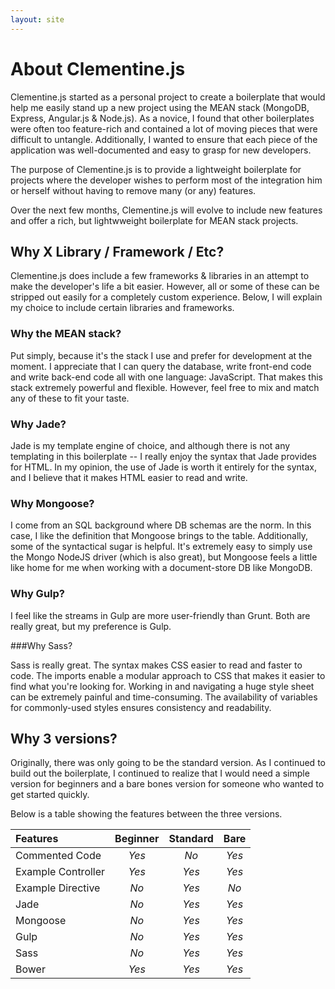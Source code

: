 ```yaml
---
layout: site
---
```


# About Clementine.js

Clementine.js started as a personal project to create a boilerplate that would help me easily stand up a new project using the MEAN stack (MongoDB, Express, Angular.js & Node.js). As a novice, I found that other boilerplates were often too feature-rich and contained a lot of moving pieces that were difficult to untangle. Additionally, I wanted to ensure that each piece of the application was well-documented and easy to grasp for new developers.

The purpose of Clementine.js is to provide a lightweight boilerplate for projects where the developer wishes to perform most of the integration him or herself without having to remove many (or any) features. 

Over the next few months, Clementine.js will evolve to include new features and offer a rich, but lightwweight boilerplate for MEAN stack projects.

## Why X Library / Framework / Etc?

Clementine.js does include a few frameworks & libraries in an attempt to make the developer's life a bit easier. However, all or some of these can be stripped out easily for a completely custom experience. Below, I will explain my choice to include certain libraries and frameworks.

### Why the MEAN stack?

Put simply, because it's the stack I use and prefer for development at the moment. I appreciate that I can query the database, write front-end code and write back-end code all with one language: JavaScript. That makes this stack extremely powerful and flexible. However, feel free to mix and match any of these to fit your taste.

### Why Jade?

Jade is my template engine of choice, and although there is not any templating in this boilerplate -- I really enjoy the syntax that Jade provides for HTML. In my opinion, the use of Jade is worth it entirely for the syntax, and I believe that it makes HTML easier to read and write.

### Why Mongoose?

I come from an SQL background where DB schemas are the norm. In this case, I like the definition that Mongoose brings to the table. Additionally, some of the syntactical sugar is helpful. It's extremely easy to simply use the Mongo NodeJS driver (which is also great), but Mongoose feels a little like home for me when working with a document-store DB like MongoDB.

### Why Gulp?

I feel like the streams in Gulp are more user-friendly than Grunt. Both are really great, but my preference is Gulp.

###Why Sass?

Sass is really great. The syntax makes CSS easier to read and faster to code. The imports enable a modular approach to CSS that makes it easier to find what you're looking for. Working in and navigating a huge style sheet can be extremely painful and time-consuming. The availability of variables for commonly-used styles ensures consistency and readability.

## Why 3 versions?

Originally, there was only going to be the standard version. As I continued to build out the boilerplate, I continued to realize that I would need a simple version for beginners and a bare bones version for someone who wanted to get started quickly. 

Below is a table showing the features between the three versions.

| Features 				| Beginner 	| Standard 	| Bare 		|
|:---------				|:--------:	|:--------:	|:---------:|
| Commented Code		| _Yes_ 	| _No_ 		| _Yes_		|
| Example Controller 	| _Yes_ 	| _Yes_		| _Yes_		|
| Example Directive 	| _No_ 		| _Yes_		| _No_		|
| Jade					| _No_ 		| _Yes_ 	| _Yes_	 	|
| Mongoose				| _No_		| _Yes_		| _Yes_		|
| Gulp				 	| _No_		| _Yes_		| _Yes_		|
| Sass					| _No_		| _Yes_		| _Yes_		|
| Bower					| _Yes_		| _Yes_		| _Yes_		|
